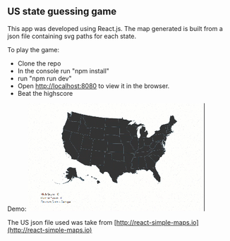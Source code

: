 
## US state guessing game

This app was developed using React.js. The map generated is built from a json file containing
svg paths for each state.

To play the game:
* Clone the repo
* In the console run "npm install"
* run "npm run dev"
* Open [http://localhost:8080](http://localhost:8080) to view it in the browser.
* Beat the highscore 

Demo:
![Demo](https://github.com/cathalryan9/US-State-Game/blob/master/demo.gif)

The US json file used was take from [http://react-simple-maps.io](http://react-simple-maps.io) 